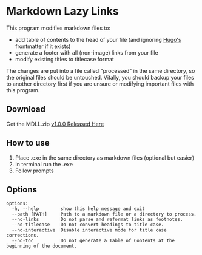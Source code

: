 # Markdown Lazy Links

This program modifies markdown files to:
- add table of contents to the head of your file (and ignoring [Hugo's](https://gohugo.io/) frontmatter if it exists)
- generate a footer with all (non-image) links from your file
- modify existing titles to titlecase format

The changes are put into a file called "processed" in the same directory, so the original files should be untouched. Vitally, you should backup your files to another directory first if you are unsure or modifying important files with this program.

## Download
Get the MDLL.zip
[v1.0.0 Released Here](https://github.com/danieljudd/markdownlazylinks/releases)

## How to use
1. Place .exe in the same directory as markdown files (optional but easier)
2. In terminal run the .exe
3. Follow prompts

## Options
```
options:
  -h, --help        show this help message and exit
  --path [PATH]     Path to a markdown file or a directory to process.
  --no-links        Do not parse and reformat links as footnotes.
  --no-titlecase    Do not convert headings to title case.
  --no-interactive  Disable interactive mode for title case corrections.
  --no-toc          Do not generate a Table of Contents at the beginning of the document.
```
